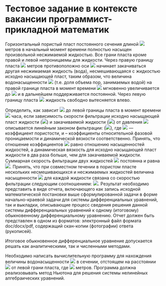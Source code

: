 # Тестовое задание в контексте вакансии программист-прикладной математик

Горизонтальный пористый пласт постоянного сечения длиной <img src="https://render.githubusercontent.com/render/math?math=10"> метров в начальный момент времени полностью насыщен произвольной несжимаемой жидкостью. Все грани пласта кроме правой и левой непроницаемы для жидкости. Через правую границу пласта <img src="https://render.githubusercontent.com/render/math?math=10"> метров противоположно оси <img src="https://render.githubusercontent.com/render/math?math=x"> начинает закачиваться другая несжимаемая жидкость (вода), несмешивающаяся с жидкостью исходно насыщающей пласт, таким образом, что величина водонасыщенности <img src="https://render.githubusercontent.com/render/math?math=S">  (т.е. доля объема пор, занимаемых водой) на правой границе пласта в момент времени <img src="https://render.githubusercontent.com/render/math?math=t=0"> мгновенно увеличивается до <img src="https://render.githubusercontent.com/render/math?math=S=1"> и в дальнейшем поддерживается постоянной. Через левую границу пласта <img src="https://render.githubusercontent.com/render/math?math=x=0"> жидкость свободно вытесняется влево.

Определить, как зависит  <img src="https://render.githubusercontent.com/render/math?math=S"> до левой границы пласта в момент времени <img src="https://render.githubusercontent.com/render/math?math=t=4"> часа, если зависимость скорости фильтрации  исходно насыщающей пласт жидкости (<img src="https://render.githubusercontent.com/render/math?math=i=1">) и закачиваемой жидкости (<img src="https://render.githubusercontent.com/render/math?math=i=2">) от давления <img src="https://render.githubusercontent.com/render/math?math=p"> описывается линейным законом фильтрации: (<img src="https://render.githubusercontent.com/render/math?math=u_i=-{\frac{k_i}{\mu_i}}{\nabla} p" />), где <img src="https://render.githubusercontent.com/render/math?math=m=0.3" /> — коэффициент пористости, и  – коэффициенты относительной фазовой проницаемости и динамической вязкости соответственно. Принять, что отношение коэффициентов <img src="https://render.githubusercontent.com/render/math?math=k_1/k_2" /> равно отношению насыщенностей жидкостей, а динамическая вязкость для исходно насыщающей пласт жидкости в два раза больше, чем для закачиваемой жидкости. Суммарная скорость фильтрации двух жидкостей <img src="https://render.githubusercontent.com/render/math?math=u_1%2bu_2" /> постоянна и равна <img src="https://render.githubusercontent.com/render/math?math={0.1 \space \text{мм}/\text{с}}" />. Принять, что при совместном течении в пористом пласте нескольких несмешивающихся и несжимаемых жидкостей величина насыщенности <img src="https://render.githubusercontent.com/render/math?math=S_i" /> для каждой жидкости связана со скоростью фильтрации следующим соотношением: <img src="https://render.githubusercontent.com/render/math?math=m \frac{\partial S_i}{\partial t} = - \text{div} \space u_i" />. Результат необходимо представить в виде отчета, включающего как запись исходной математической постановки выше сформулированной задачи в форме начально-краевой задачи для системы дифференциальных уравнений, так и выкладки, описывающие процесс сведения решения данной системы дифференциальных уравнений к одному (итоговому) обыкновенному дифференциальному уравнению. Отчет должен быть представлен в одном из форматов: электронный файл формата doc/docx/pdf, содержащий скан-копии (фотографии) ответа (рукописей).

Итоговое обыкновенное дифференциальное уравнение допускается решать как аналитическими, так и численными методами.

Необходимо написать вычислительную программу для нахождения величины водонасыщенности <img src="https://render.githubusercontent.com/render/math?math=S" /> в сечении, отстоящем на расстоянии <img src="https://render.githubusercontent.com/render/math?math=x" /> от левой грани пласта, где <img src="https://render.githubusercontent.com/render/math?math=0<x<10" /> метров. Программа должна реализовывать метод Ньютона для решения системы нелинейных алгебраических уравнений.
